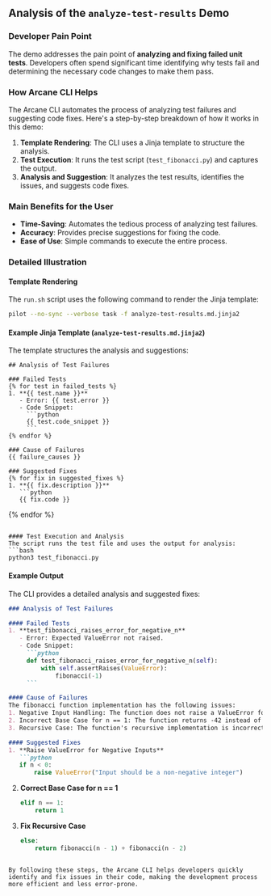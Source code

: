 ## Analysis of the `analyze-test-results` Demo

### Developer Pain Point
The demo addresses the pain point of **analyzing and fixing failed unit tests**. Developers often spend significant time identifying why tests fail and determining the necessary code changes to make them pass.

### How Arcane CLI Helps
The Arcane CLI automates the process of analyzing test failures and suggesting code fixes. Here's a step-by-step breakdown of how it works in this demo:

1. **Template Rendering**: The CLI uses a Jinja template to structure the analysis.
2. **Test Execution**: It runs the test script (`test_fibonacci.py`) and captures the output.
3. **Analysis and Suggestion**: It analyzes the test results, identifies the issues, and suggests code fixes.

### Main Benefits for the User
- **Time-Saving**: Automates the tedious process of analyzing test failures.
- **Accuracy**: Provides precise suggestions for fixing the code.
- **Ease of Use**: Simple commands to execute the entire process.

### Detailed Illustration

#### Template Rendering
The `run.sh` script uses the following command to render the Jinja template:
```bash
pilot --no-sync --verbose task -f analyze-test-results.md.jinja2
```

#### Example Jinja Template (`analyze-test-results.md.jinja2`)
The template structures the analysis and suggestions:
```jinja
## Analysis of Test Failures

### Failed Tests
{% for test in failed_tests %}
1. **{{ test.name }}**
   - Error: {{ test.error }}
   - Code Snippet:
     ```python
     {{ test.code_snippet }}
     ```
{% endfor %}

### Cause of Failures
{{ failure_causes }}

### Suggested Fixes
{% for fix in suggested_fixes %}
1. **{{ fix.description }}**
   ```python
   {{ fix.code }}
   ```
{% endfor %}
```

#### Test Execution and Analysis
The script runs the test file and uses the output for analysis:
```bash
python3 test_fibonacci.py
```

#### Example Output
The CLI provides a detailed analysis and suggested fixes:
```markdown
### Analysis of Test Failures

#### Failed Tests
1. **test_fibonacci_raises_error_for_negative_n**
   - Error: Expected ValueError not raised.
   - Code Snippet:
     ```python
     def test_fibonacci_raises_error_for_negative_n(self):
         with self.assertRaises(ValueError):
             fibonacci(-1)
     ```

#### Cause of Failures
The fibonacci function implementation has the following issues:
1. Negative Input Handling: The function does not raise a ValueError for negative inputs.
2. Incorrect Base Case for n == 1: The function returns -42 instead of 1.
3. Recursive Case: The function's recursive implementation is incorrect.

#### Suggested Fixes
1. **Raise ValueError for Negative Inputs**
   ```python
   if n < 0:
       raise ValueError("Input should be a non-negative integer")
   ```

2. **Correct Base Case for n == 1**
   ```python
   elif n == 1:
       return 1
   ```

3. **Fix Recursive Case**
   ```python
   else:
       return fibonacci(n - 1) + fibonacci(n - 2)
   ```
```

By following these steps, the Arcane CLI helps developers quickly identify and fix issues in their code, making the development process more efficient and less error-prone.